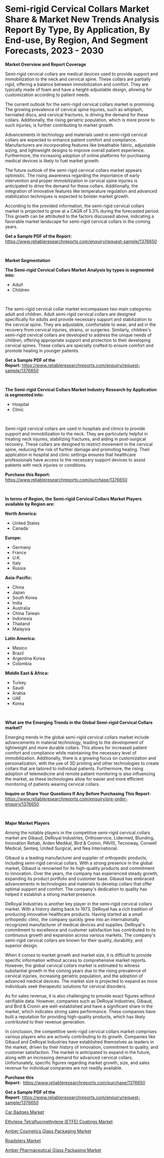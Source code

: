 <p><h1>Semi-rigid Cervical Collars Market Share & Market New Trends Analysis Report By Type, By Application, By End-use, By Region, And Segment Forecasts, 2023 - 2030</h1></p><p><strong>Market Overview and Report Coverage</strong></p>
<p><p>Semi-rigid cervical collars are medical devices used to provide support and immobilization to the neck and cervical spine. These collars are partially rigid, offering a balance between immobilization and comfort. They are typically made of foam and have a height-adjustable design, allowing for customization according to patient needs.</p><p>The current outlook for the semi-rigid cervical collars market is promising. The growing prevalence of cervical spine injuries, such as whiplash, herniated discs, and cervical fractures, is driving the demand for these collars. Additionally, the rising geriatric population, which is more prone to such injuries, is further contributing to market growth.</p><p>Advancements in technology and materials used in semi-rigid cervical collars are expected to enhance patient comfort and compliance. Manufacturers are incorporating features like breathable fabric, adjustable sizing, and lightweight designs to improve overall patient experience. Furthermore, the increasing adoption of online platforms for purchasing medical devices is likely to fuel market growth.</p><p>The future outlook of the semi-rigid cervical collars market appears optimistic. The rising awareness regarding the importance of early intervention and proper immobilization in cervical spine injuries is anticipated to drive the demand for these collars. Additionally, the integration of innovative features like temperature regulation and advanced stabilization techniques is expected to bolster market growth.</p><p>According to the provided information, the semi-rigid cervical collars market is projected to grow at a CAGR of 5.3% during the forecasted period. This growth can be attributed to the factors discussed above, indicating a favorable market landscape for semi-rigid cervical collars in the coming years.</p></p>
<p><strong>Get a Sample PDF of the Report:</strong> <a href="https://www.reliableresearchreports.com/enquiry/request-sample/1376650">https://www.reliableresearchreports.com/enquiry/request-sample/1376650</a></p>
<p>&nbsp;</p>
<p><strong>Market Segmentation</strong></p>
<p><strong>The Semi-rigid Cervical Collars Market Analysis by types is segmented into:</strong></p>
<p><ul><li>Adult</li><li>Children</li></ul></p>
<p>&nbsp;</p>
<p><p>The semi-rigid cervical collar market encompasses two main categories: adult and children. Adult semi-rigid cervical collars are designed specifically for adults and provide necessary support and stabilization to the cervical spine. They are adjustable, comfortable to wear, and aid in the recovery from cervical injuries, strains, or surgeries. Similarly, children's semi-rigid cervical collars are developed to address the unique needs of children, offering appropriate support and protection to their developing cervical spines. These collars are specially crafted to ensure comfort and promote healing in younger patients.</p></p>
<p><strong>Get a Sample PDF of the Report:</strong>&nbsp;<a href="https://www.reliableresearchreports.com/enquiry/request-sample/1376650">https://www.reliableresearchreports.com/enquiry/request-sample/1376650</a></p>
<p>&nbsp;</p>
<p><strong>The Semi-rigid Cervical Collars Market Industry Research by Application is segmented into:</strong></p>
<p><ul><li>Hospital</li><li>Clinic</li></ul></p>
<p>&nbsp;</p>
<p><p>Semi-rigid cervical collars are used in hospitals and clinics to provide support and immobilization to the neck. They are particularly helpful in treating neck injuries, stabilizing fractures, and aiding in post-surgical recovery. These collars are designed to restrict movement in the cervical spine, reducing the risk of further damage and promoting healing. Their application in hospital and clinic settings ensures that healthcare professionals have access to the necessary support devices to assist patients with neck injuries or conditions.</p></p>
<p><strong>Purchase this Report:</strong>&nbsp; <a href="https://www.reliableresearchreports.com/purchase/1376650">https://www.reliableresearchreports.com/purchase/1376650</a></p>
<p>&nbsp;</p>
<p><strong>In terms of Region, the Semi-rigid Cervical Collars Market Players available by Region are:</strong></p>
<p>
    <p> <strong> North America: </strong>
        <ul>
            <li>United States</li>
            <li>Canada</li>
        </ul>
        </p> 
    <p> <strong> Europe: </strong>
        <ul>
            <li>Germany</li>
            <li>France</li>
            <li>U.K.</li>
            <li>Italy</li>
            <li>Russia</li>
        </ul>
        </p> 
    <p> <strong> Asia-Pacific: </strong>
        <ul>
            <li>China</li>
            <li>Japan</li>
            <li>South Korea</li>
            <li>India</li>
            <li>Australia</li>
            <li>China Taiwan</li>
            <li>Indonesia</li>
            <li>Thailand</li>
            <li>Malaysia</li>
        </ul>
        </p> 
    <p> <strong> Latin America: </strong>
        <ul>
            <li>Mexico</li>
            <li>Brazil</li>
            <li>Argentina Korea</li>
            <li>Colombia</li>
        </ul>
        </p> 
    <p> <strong> Middle East & Africa: </strong>
        <ul>
            <li>Turkey</li>
            <li>Saudi</li>
            <li>Arabia</li>
            <li>UAE</li>
            <li>Korea</li>
        </ul>
    </p>
    </p>
<p>&nbsp;</p>
<p><strong>What are the Emerging Trends in the Global Semi-rigid Cervical Collars market?</strong></p>
<p><p>Emerging trends in the global semi-rigid cervical collars market include advancements in material technology, leading to the development of lightweight and more durable collars. This allows for increased patient comfort and compliance while maintaining the necessary level of immobilization. Additionally, there is a growing focus on customization and personalization, with the use of 3D printing and other technologies to create collars that are tailored to individual patients. Furthermore, the rising adoption of telemedicine and remote patient monitoring is also influencing the market, as these technologies allow for easier and more efficient monitoring of patients wearing cervical collars.</p></p>
<p><strong>Inquire or Share Your Questions If Any Before Purchasing This Report</strong>- <a href="https://www.reliableresearchreports.com/enquiry/pre-order-enquiry/1376650">https://www.reliableresearchreports.com/enquiry/pre-order-enquiry/1376650</a></p>
<p>&nbsp;</p>
<p><strong>Major Market Players</strong></p>
<p><p>Among the notable players in the competitive semi-rigid cervical collars market are Gibaud, DeRoyal Industries, Orthoservice, Lidermed, Blunding, Innovation Rehab, Arden Medikal, Bird & Cronin, PAVIS, Tecnoway, Conwell Medical, Senteq, United Surgical, and Nea International.</p><p>Gibaud is a leading manufacturer and supplier of orthopedic products, including semi-rigid cervical collars. With a strong presence in the global market, Gibaud is renowned for its high-quality products and commitment to innovation. Over the years, the company has experienced steady growth, expanding its product portfolio and customer base. Gibaud has embraced advancements in technologies and materials to develop collars that offer optimal support and comfort. The company's dedication to quality has helped it establish a strong market presence.</p><p>DeRoyal Industries is another key player in the semi-rigid cervical collars market. With a history dating back to 1973, DeRoyal has a rich tradition of producing innovative healthcare products. Having started as a small orthopedic clinic, the company quickly grew into an internationally recognized manufacturer of medical devices and supplies. DeRoyal's commitment to excellence and customer satisfaction has contributed to its continuous growth and expansion across various markets. The company's semi-rigid cervical collars are known for their quality, durability, and superior design.</p><p>When it comes to market growth and market size, it is difficult to provide specific information without access to comprehensive market reports. However, the global cervical collars market is estimated to witness substantial growth in the coming years due to the rising prevalence of cervical injuries, increasing geriatric population, and the adoption of advanced medical devices. The market size is projected to expand as more individuals seek therapeutic solutions for cervical disorders.</p><p>As for sales revenue, it is also challenging to provide exact figures without verifiable data. However, companies such as DeRoyal Industries, Gibaud, and Bird & Cronin are well-established and have a significant share in the market, which indicates strong sales performance. These companies have built a reputation for providing high-quality products, which has likely contributed to their revenue generation.</p><p>In conclusion, the competitive semi-rigid cervical collars market comprises various players who are actively contributing to its growth. Companies like Gibaud and DeRoyal Industries have established themselves as leaders in the market, driven by their history of innovation, commitment to quality, and customer satisfaction. The market is anticipated to expand in the future, along with an increasing demand for advanced cervical collars. Unfortunately, specific figures regarding market growth, size, and sales revenue for individual companies are not readily available.</p></p>
<p><strong>Purchase this Report:</strong>&nbsp;&nbsp;<a href="https://www.reliableresearchreports.com/purchase/1376650">https://www.reliableresearchreports.com/purchase/1376650</a></p>
<p></p>
<p><strong>Get a Sample PDF of the Report:</strong>&nbsp;<a href="https://www.reliableresearchreports.com/enquiry/request-sample/1376650">https://www.reliableresearchreports.com/enquiry/request-sample/1376650</a></p>
<p><p><a href="https://medium.com/@jerez43343/car-badges-market-exploring-market-share-market-trends-and-future-growth-c545ac6f561d">Car Badges Market</a></p><p><a href="https://www.linkedin.com/pulse/ethylene-tetrafluoroethylene-etfe-coatings-market-size-8alae/">Ethylene Tetrafluoroethylene (ETFE) Coatings Market</a></p><p><a href="https://github.com/scarol104/Market-Research-Report-List-1/blob/main/amber-cosmetics-glass-packaging-market.md">Amber Cosmetics Glass Packaging Market</a></p><p><a href="https://medium.com/@moribenton733320/roadsters-market-exploring-market-share-market-trends-and-future-growth-de61e01c24dc">Roadsters Market</a></p><p><a href="https://github.com/deliacustodio40/Market-Research-Report-List-1/blob/main/amber-pharmaceutical-glass-packaging-market.md">Amber Pharmaceutical Glass Packaging Market</a></p></p>